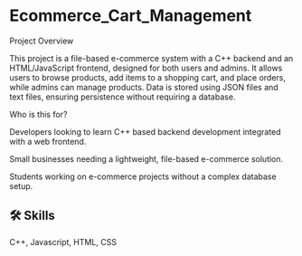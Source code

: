 # Ecommerce_Cart_Management

Project Overview

This project is a file-based e-commerce system with a C++ backend and an HTML/JavaScript frontend, designed for both users and admins. It allows users to browse products, add items to a shopping cart, and place orders, while admins can manage products. Data is stored using JSON files and text files, ensuring persistence without requiring a database.

Who is this for?

Developers looking to learn C++ based backend development integrated with a web frontend.

Small businesses needing a lightweight, file-based e-commerce solution.

Students working on e-commerce projects without a complex database setup.

## 🛠 Skills
C++, Javascript, HTML, CSS
